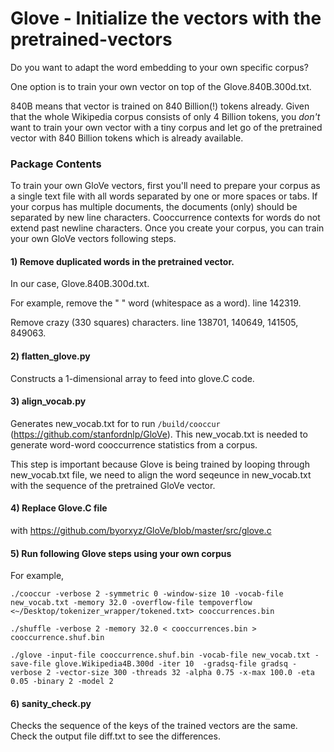 

# Glove - Initialize the vectors with the pretrained-vectors

Do you want to adapt the word embedding to your own specific corpus? 

One option is to train your own vector on top of the Glove.840B.300d.txt. 

840B means that vector is trained on 840 Billion(!) tokens already. Given that the whole Wikipedia corpus consists of only 4 Billion tokens, you *don't* want to train your own vector with a tiny corpus and let go of the pretrained vector with 840 Billion tokens which is already available. 

### Package Contents

To train your own GloVe vectors, first you'll need to prepare your corpus as a single text file with all words separated by one or more spaces or tabs. If your corpus has multiple documents, the documents (only) should be separated by new line characters. Cooccurrence contexts for words do not extend past newline characters. Once you create your corpus, you can train your own GloVe vectors following steps.

#### 1) Remove duplicated words in the pretrained vector.
In our case, Glove.840B.300d.txt. 

For example, remove the " " word (whitespace as a word). line 142319. 

Remove crazy (330 squares) characters. line 138701, 140649, 141505, 849063. 

#### 2) flatten_glove.py
Constructs a 1-dimensional array to feed into glove.C code.

#### 3) align_vocab.py
Generates new_vocab.txt for to run `/build/cooccur` (https://github.com/stanfordnlp/GloVe). This new_vocab.txt is needed to generate word-word cooccurrence statistics from a corpus. 


This step is important because Glove is being trained by looping through new_vocab.txt file, we need to align the word seqeunce in new_vocab.txt with the sequence of the pretrained GloVe vector.

#### 4) Replace Glove.C file 
with https://github.com/byorxyz/GloVe/blob/master/src/glove.c

#### 5) Run following Glove steps using your own corpus
For example,
```
./cooccur -verbose 2 -symmetric 0 -window-size 10 -vocab-file new_vocab.txt -memory 32.0 -overflow-file tempoverflow <~/Desktop/tokenizer_wrapper/tokened.txt> cooccurrences.bin

./shuffle -verbose 2 -memory 32.0 < cooccurrences.bin > cooccurrence.shuf.bin

./glove -input-file cooccurrence.shuf.bin -vocab-file new_vocab.txt -save-file glove.Wikipedia4B.300d -iter 10  -gradsq-file gradsq -verbose 2 -vector-size 300 -threads 32 -alpha 0.75 -x-max 100.0 -eta 0.05 -binary 2 -model 2
```

#### 6) sanity_check.py

Checks the sequence of the keys of the trained vectors are the same. Check the output file diff.txt to see the differences.

